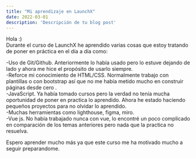 ```yaml
---
title: "Mi aprendizaje en LaunchX"
date: 2022-03-01
description: 'Descripción de tu blog post'
---
```


Hola :)  
Durante el curso de LaunchX he aprendido varias cosas que estoy tratando de poner en práctica en el día a día como:

-Uso de Git/Github. Anteriormente lo había usado pero lo estuve dejando de lado y ahora me hice el propósito de usarlo siempre.  
-Reforce mi conocimiento de HTML/CSS. Normalmente trabajo con plantillas o con bootstrap así que no me había metido mucho en construir páginas desde cero .  
-JavaScript. Ya había tomado cursos pero la verdad no tenía mucha oportunidad de poner en practica lo aprendido. Ahora he estado haciendo pequeños proyectos para no olvidar lo aprendido.  
-Muchas herramientas como lighthouse, figma, miro.   
-Vue js. No había trabajado nunca con vue, lo encontré un poco complicado en comparación de los temas anteriores pero nada que la practica no resuelva.  

Espero aprender mucho más ya que este curso me ha motivado mucho a seguir preparandome.
